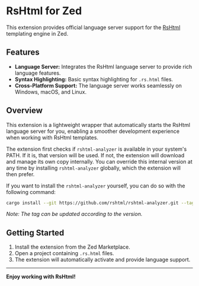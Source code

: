 # RsHtml for Zed

This extension provides official language server support for the [RsHtml](https://github.com/rshtml/rshtml) templating engine in Zed.

## Features

*   **Language Server:** Integrates the RsHtml language server to provide rich language features.
*   **Syntax Highlighting:** Basic syntax highlighting for `.rs.html` files.
*   **Cross-Platform Support:** The language server works seamlessly on Windows, macOS, and Linux.

## Overview

This extension is a lightweight wrapper that automatically starts the RsHtml language server for you, enabling a smoother development experience when working with RsHtml templates.

The extension first checks if `rshtml-analyzer` is available in your system's PATH. If it is, that version will be used. If not, the extension will download and manage its own copy internally. You can override this internal version at any time by installing `rshtml-analyzer` globally, which the extension will then prefer.

If you want to install the `rshtml-analyzer` yourself, you can do so with the following command:
```bash
cargo install --git https://github.com/rshtml/rshtml-analyzer.git --tag v0.1.3
```
*Note: The tag can be updated according to the version.*

## Getting Started

1.  Install the extension from the Zed Marketplace.
2.  Open a project containing `.rs.html` files.
3.  The extension will automatically activate and provide language support.

---

**Enjoy working with RsHtml!**
